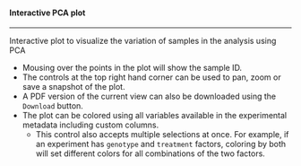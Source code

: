 #### Interactive PCA plot
-------------------------

Interactive plot to visualize the variation of samples in the analysis using PCA

- Mousing over the points in the plot will show the sample ID.
- The controls at the top right hand corner can be used to pan,
  zoom or save a snapshot of the plot.
- A PDF version of the current view can also be downloaded using
  the `Download` button.
- The plot can be colored using all variables available in the
  experimental metadata including custom columns.
  - This control also accepts multiple selections at once. For example, if an experiment has `genotype` and
    `treatment` factors, coloring by both will set different colors for all combinations of the two factors.


